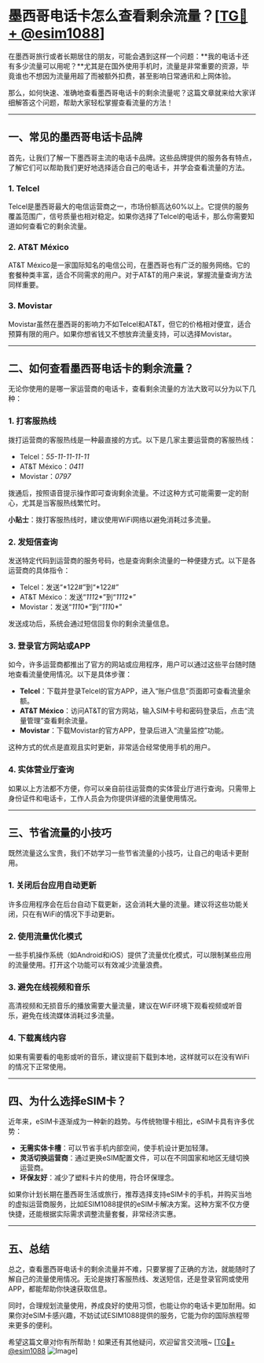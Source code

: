 # 墨西哥电话卡怎么查看剩余流量？[[TG💪+ @esim1088](https://t.me/s/esim1088)]

在墨西哥旅行或者长期居住的朋友，可能会遇到这样一个问题：**我的电话卡还有多少流量可以用呢？**尤其是在国外使用手机时，流量是非常重要的资源，毕竟谁也不想因为流量用超了而被额外扣费，甚至影响日常通讯和上网体验。

那么，如何快速、准确地查看墨西哥电话卡的剩余流量呢？这篇文章就来给大家详细解答这个问题，帮助大家轻松掌握查看流量的方法！

---

## **一、常见的墨西哥电话卡品牌**

首先，让我们了解一下墨西哥主流的电话卡品牌。这些品牌提供的服务各有特点，了解它们可以帮助我们更好地选择适合自己的电话卡，并学会查看流量的方法。

### **1. Telcel**
Telcel是墨西哥最大的电信运营商之一，市场份额高达60%以上。它提供的服务覆盖范围广，信号质量也相对稳定。如果你选择了Telcel的电话卡，那么你需要知道如何查看它的剩余流量。

### **2. AT&T México**
AT&T México是一家国际知名的电信公司，在墨西哥也有广泛的服务网络。它的套餐种类丰富，适合不同需求的用户。对于AT&T的用户来说，掌握流量查询方法同样重要。

### **3. Movistar**
Movistar虽然在墨西哥的影响力不如Telcel和AT&T，但它的价格相对便宜，适合预算有限的用户。如果你想省钱又不想放弃流量支持，可以选择Movistar。

---

## **二、如何查看墨西哥电话卡的剩余流量？**

无论你使用的是哪一家运营商的电话卡，查看剩余流量的方法大致可以分为以下几种：

### **1. 打客服热线**
拨打运营商的客服热线是一种最直接的方式。以下是几家主要运营商的客服热线：
- Telcel：*55-11-11-11-11*
- AT&T México：*0411*
- Movistar：*0797*

拨通后，按照语音提示操作即可查询剩余流量。不过这种方式可能需要一定的耐心，尤其是当客服热线繁忙时。

**小贴士**：拨打客服热线时，建议使用WiFi网络以避免消耗过多流量。

### **2. 发短信查询**
发送特定代码到运营商的服务号码，也是查询剩余流量的一种便捷方式。以下是各运营商的具体指令：
- Telcel：发送“*122#”到“*122#”
- AT&T México：发送“*111*2*”到“*111*2*”
- Movistar：发送“*111*0*”到“*111*0*”

发送成功后，系统会通过短信回复你的剩余流量信息。

### **3. 登录官方网站或APP**
如今，许多运营商都推出了官方的网站或应用程序，用户可以通过这些平台随时随地查看流量使用情况。以下是具体步骤：
- **Telcel**：下载并登录Telcel的官方APP，进入“账户信息”页面即可查看流量余额。
- **AT&T México**：访问AT&T的官方网站，输入SIM卡号和密码登录后，点击“流量管理”查看剩余流量。
- **Movistar**：下载Movistar的官方APP，登录后进入“流量监控”功能。

这种方式的优点是直观且实时更新，非常适合经常使用手机的用户。

### **4. 实体营业厅查询**
如果以上方法都不方便，你可以亲自前往运营商的实体营业厅进行查询。只需带上身份证件和电话卡，工作人员会为你提供详细的流量使用情况。

---

## **三、节省流量的小技巧**

既然流量这么宝贵，我们不妨学习一些节省流量的小技巧，让自己的电话卡更耐用。

### **1. 关闭后台应用自动更新**
许多应用程序会在后台自动下载更新，这会消耗大量的流量。建议将这些功能关闭，只在有WiFi的情况下手动更新。

### **2. 使用流量优化模式**
一些手机操作系统（如Android和iOS）提供了流量优化模式，可以限制某些应用的流量使用。打开这个功能可以有效减少流量浪费。

### **3. 避免在线视频和音乐**
高清视频和无损音乐的播放需要大量流量，建议在WiFi环境下观看视频或听音乐，避免在线流媒体消耗过多流量。

### **4. 下载离线内容**
如果有需要看的电影或听的音乐，建议提前下载到本地，这样就可以在没有WiFi的情况下正常使用。

---

## **四、为什么选择eSIM卡？**

近年来，eSIM卡逐渐成为一种新的趋势。与传统物理卡相比，eSIM卡具有许多优势：
- **无需实体卡槽**：可以节省手机内部空间，使手机设计更加轻薄。
- **灵活切换运营商**：通过更换eSIM配置文件，可以在不同国家和地区无缝切换运营商。
- **环保友好**：减少了塑料卡片的使用，符合环保理念。

如果你计划长期在墨西哥生活或旅行，推荐选择支持eSIM卡的手机，并购买当地的虚拟运营商服务，比如ESIM1088提供的eSIM卡解决方案。这种方案不仅方便快捷，还能根据实际需求调整流量套餐，非常经济实惠。

---

## **五、总结**

总之，查看墨西哥电话卡的剩余流量并不难，只要掌握了正确的方法，就能随时了解自己的流量使用情况。无论是拨打客服热线、发送短信，还是登录官网或使用APP，都能帮助你快速获取信息。

同时，合理规划流量使用，养成良好的使用习惯，也能让你的电话卡更加耐用。如果你对eSIM卡感兴趣，不妨试试ESIM1088提供的服务，它能为你的国际旅程带来更多的便利。

希望这篇文章对你有所帮助！如果还有其他疑问，欢迎留言交流哦~ [[TG💪+ @esim1088](https://t.me/s/esim1088) ![Image](https://i.postimg.cc/4NQfJmqS/Snipaste-2025-05-13-00-14-12.png)]